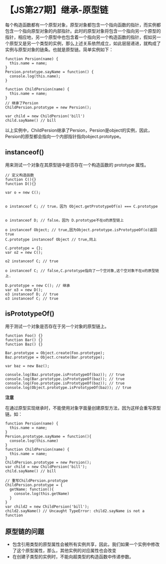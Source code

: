 # 【JS第27期】继承-原型链

每个构造函数都有一个原型对象，原型对象都包含一个指向函数的指针，而实例都包含一个指向原型对象的内部指针。此时的原型对象将包含一个指向另一个原型的指针，相应地，另一个原型中也包含着一个指向另一个构造函数的指针，假如另一个原型又是另一个类型的实例，那么上述关系依然成立，如此层层递进，就构成了实例与原型对象的链条。也就是原型链。简单实例如下：

```
function Persion(name) {
  this.name = name;
}
Persion.prototype.sayName = function() {
  console.log(this.name);
}

function ChildPersion(name) {
  this.name = name;
}
// 继承了Persion
ChildPersion.prototype = new Persion();

var child = new ChildPersion('bill')
child.sayName() // bill
```

以上实例中，ChildPersion继承了Persion，Persion是object的实例，因此，Persion的原型都会指向一个内部指针指向object.prototype。

## instanceof()

用来测试一个对象在其原型链中是否存在一个构造函数的 prototype 属性。

```
// 定义构造函数
function C(){} 
function D(){} 

var o = new C();


o instanceof C; // true，因为 Object.getPrototypeOf(o) === C.prototype


o instanceof D; // false，因为 D.prototype不在o的原型链上

o instanceof Object; // true,因为Object.prototype.isPrototypeOf(o)返回true
C.prototype instanceof Object // true,同上

C.prototype = {};
var o2 = new C();

o2 instanceof C; // true

o instanceof C; // false,C.prototype指向了一个空对象,这个空对象不在o的原型链上.

D.prototype = new C(); // 继承
var o3 = new D();
o3 instanceof D; // true
o3 instanceof C; // true
```

## isPrototypeOf()

用于测试一个对象是否存在于另一个对象的原型链上。

```
function Foo() {}
function Bar() {}
function Baz() {}

Bar.prototype = Object.create(Foo.prototype);
Baz.prototype = Object.create(Bar.prototype);

var baz = new Baz();

console.log(Baz.prototype.isPrototypeOf(baz)); // true
console.log(Bar.prototype.isPrototypeOf(baz)); // true
console.log(Foo.prototype.isPrototypeOf(baz)); // true
console.log(Object.prototype.isPrototypeOf(baz)); // true
```

**注意**

在通过原型实现继承时，不能使用对象字面量创建原型方法，因为这样会重写原型链。如：

```
function Persion(name) {
  this.name = name;
}
Persion.prototype.sayName = function(){
  console.log(this.name)
}
function ChildPersion(name) {
  this.name = name;
}
ChildPersion.prototype = new Persion();
var child = new ChildPersion('bill');
child.sayName() // bill

// 重写ChildPersion.prototype
ChildPersion.prototype = {
  getName: function(){
    console.log(this.getName)
  }
}
var child2 = new ChildPersion('bill');
child2.sayName() // Uncaught TypeError: child2.sayName is not a function
```

## 原型链的问题

- 包含引用类型的原型属性会被所有实例共享，因此，我们如果一个实例中修改了这个原型属性，那么，其他实例的对应属性也会改变
- 在创建子类型的实例时，不能向超类型的构造函数中传递参数。